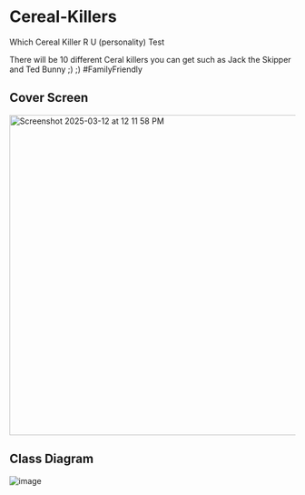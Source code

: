 # Cereal-Killers
Which Cereal Killer R U (personality) Test

There will be 10 different Ceral killers you can get such as Jack the Skipper and Ted Bunny ;) ;) #FamilyFriendly 

## Cover Screen 
<img width="563" alt="Screenshot 2025-03-12 at 12 11 58 PM" src="https://github.com/user-attachments/assets/00f5a161-377a-4f47-966d-5b5eb0ea3836" />

## Class Diagram
![image](https://github.com/user-attachments/assets/13a24042-9d2a-442f-944c-aac971bd86b5)

